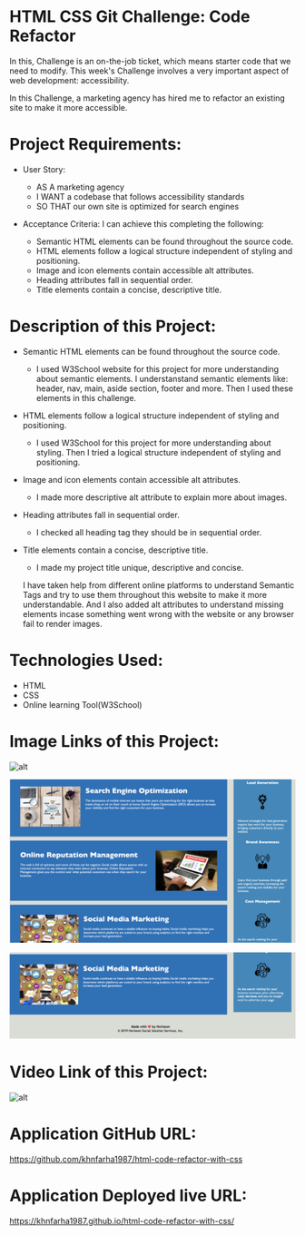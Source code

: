 # HTML CSS Git Challenge: Code Refactor
In this, Challenge is an on-the-job ticket, which means starter code that we need to modify. This week's Challenge involves a very important aspect of web development: accessibility.

In this Challenge, a marketing agency has hired me to refactor an existing site to make it more accessible.

# Project Requirements:
  * User Story:
    * AS A marketing agency
    * I WANT a codebase that follows accessibility standards
    * SO THAT our own site is optimized for search engines

  * Acceptance Criteria: I can achieve this completing the following:
    * Semantic HTML elements can be found throughout the source code.
    * HTML elements follow a logical structure independent of styling and positioning.
    * Image and icon elements contain accessible alt attributes.
    * Heading attributes fall in sequential order.
    * Title elements contain a concise, descriptive title.

# Description of this Project:
  *  Semantic HTML elements can be found throughout the source code.
      * I used W3School website for this project for more understanding about semantic elements. I     understanstand semantic elements like: header, nav, main, aside section, footer and more. Then I used these elements in this challenge.

  *  HTML elements follow a logical structure independent of styling and positioning.
      * I used W3School for this project for more understanding about styling. Then I tried a logical structure independent of styling and positioning.

  *  Image and icon elements contain accessible alt attributes.
      * I made more descriptive alt attribute to explain more about images.

  *  Heading attributes fall in sequential order.
      * I checked all heading tag they should be in sequential order.

  *  Title elements contain a concise, descriptive title.
      * I made my project title unique, descriptive and concise.       

     I have taken help from different online platforms to understand Semantic Tags and try to use them throughout this website to make it more understandable. And I also added alt attributes to understand missing elements incase something went wrong with the website or any browser fail to render images.

# Technologies Used:
  * HTML
  * CSS
  * Online learning Tool(W3School)

# Image Links of this Project:
  ![alt](./assets/images/img-1.png)

  ![alt](./assets/images/img-2.png)

  ![alt](./assets/images/img-3.png)

# Video Link of this Project:
  ![alt](./assets/images/mov.gif)

# Application GitHub URL:
https://github.com/khnfarha1987/html-code-refactor-with-css

# Application Deployed live URL:
https://khnfarha1987.github.io/html-code-refactor-with-css/


